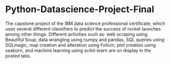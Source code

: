 # Python-Datascience-Project-Final

The capstone project of the IBM data science professional certificate, which uses several different classifiers to predict the success of rocket launches among other things. Different activities such as: web scraping using Beautiful Soup, data wrangling using numpy and pandas, SQL queries using SQLmagic, map creation and alteration using Folium, plot creation using seaborn, and machine learning using scikit-learn are on display in the posted labs.
